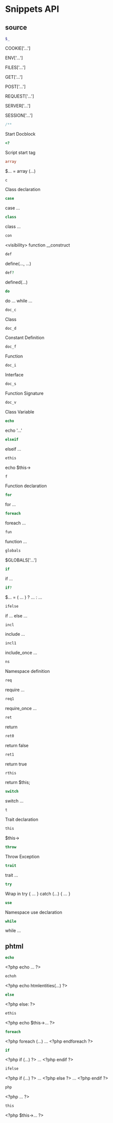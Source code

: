 Snippets API
============

source
------

```php
$_
```

COOKIE[&#039;…&#039;]

ENV[&#039;…&#039;]

FILES[&#039;…&#039;]

GET[&#039;…&#039;]

POST[&#039;…&#039;]

REQUEST[&#039;…&#039;]

SERVER[&#039;…&#039;]

SESSION[&#039;…&#039;]

```php
/**
```

Start Docblock

```php
<?
```

Script start tag

```php
array
```

$… = array (…)

```php
c
```

Class declaration

```php
case
```

case …

```php
class
```

class …

```php
con
```

&lt;visibility&gt; function __construct

```php
def
```

define(…, …)

```php
def?
```

defined(…)

```php
do
```

do … while …

```php
doc_c
```

Class

```php
doc_d
```

Constant Definition

```php
doc_f
```

Function

```php
doc_i
```

Interface

```php
doc_s
```

Function Signature

```php
doc_v
```

Class Variable

```php
echo
```

echo &#039;…&#039;

```php
elseif
```

elseif …

```php
ethis
```

echo $this-&gt;

```php
f
```

Function declaration

```php
for
```

for …

```php
foreach
```

foreach …

```php
fun
```

function …

```php
globals
```

$GLOBALS[&#039;…&#039;]

```php
if
```

if …

```php
if?
```

$… = ( … ) ? … : …

```php
ifelse
```

if … else …

```php
incl
```

include …

```php
incl1
```

include_once …

```php
ns
```

Namespace definition

```php
req
```

require …

```php
req1
```

require_once …

```php
ret
```

return

```php
ret0
```

return false

```php
ret1
```

return true

```php
rthis
```

return $this;

```php
switch
```

switch …

```php
t
```

Trait declaration

```php
this
```

$this-&gt;

```php
throw
```

Throw Exception

```php
trait
```

trait …

```php
try
```

Wrap in try { … } catch (…) { … }

```php
use
```

Namespace use declaration

```php
while
```

while …

phtml
-----

```php
echo
```

&lt;?php echo … ?&gt;

```php
echoh
```

&lt;?php echo htmlentities(…) ?&gt;

```php
else
```

&lt;?php else: ?&gt;

```php
ethis
```

&lt;?php echo $this-&gt;… ?&gt;

```php
foreach
```

&lt;?php foreach (…) … &lt;?php endforeach ?&gt;

```php
if
```

&lt;?php if (…) ?&gt; … &lt;?php endif ?&gt;

```php
ifelse
```

&lt;?php if (…) ?&gt; … &lt;?php else ?&gt; … &lt;?php endif ?&gt;

```php
php
```

&lt;?php … ?&gt;

```php
this
```

&lt;?php $this-&gt;… ?&gt;

